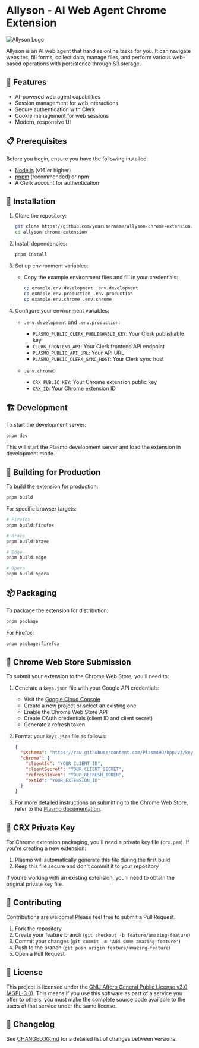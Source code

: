 # Allyson - AI Web Agent Chrome Extension

![Allyson Logo](https://allyson.ai/allyson-og.png)

Allyson is an AI web agent that handles online tasks for you. It can navigate websites, fill forms, collect data, manage files, and perform various web-based operations with persistence through S3 storage.

## 🚀 Features

- AI-powered web agent capabilities
- Session management for web interactions
- Secure authentication with Clerk
- Cookie management for web sessions
- Modern, responsive UI

## 📋 Prerequisites

Before you begin, ensure you have the following installed:
- [Node.js](https://nodejs.org/) (v16 or higher)
- [pnpm](https://pnpm.io/) (recommended) or npm
- A Clerk account for authentication

## 🔧 Installation

1. Clone the repository:
   ```bash
   git clone https://github.com/yourusername/allyson-chrome-extension.git
   cd allyson-chrome-extension
   ```

2. Install dependencies:
   ```bash
   pnpm install
   ```

3. Set up environment variables:
   - Copy the example environment files and fill in your credentials:
     ```bash
     cp example.env.development .env.development
     cp exmaple.env.production .env.production
     cp example.env.chrome .env.chrome
     ```

4. Configure your environment variables:
   - `.env.development` and `.env.production`:
     - `PLASMO_PUBLIC_CLERK_PUBLISHABLE_KEY`: Your Clerk publishable key
     - `CLERK_FRONTEND_API`: Your Clerk frontend API endpoint
     - `PLASMO_PUBLIC_API_URL`: Your API URL
     - `PLASMO_PUBLIC_CLERK_SYNC_HOST`: Your Clerk sync host

   - `.env.chrome`:
     - `CRX_PUBLIC_KEY`: Your Chrome extension public key
     - `CRX_ID`: Your Chrome extension ID

## 🏗️ Development

To start the development server:

```bash
pnpm dev
```

This will start the Plasmo development server and load the extension in development mode.

## 🔨 Building for Production

To build the extension for production:

```bash
pnpm build
```

For specific browser targets:

```bash
# Firefox
pnpm build:firefox

# Brave
pnpm build:brave

# Edge
pnpm build:edge

# Opera
pnpm build:opera
```

## 📦 Packaging

To package the extension for distribution:

```bash
pnpm package
```

For Firefox:

```bash
pnpm package:firefox
```

## 🔑 Chrome Web Store Submission

To submit your extension to the Chrome Web Store, you'll need to:

1. Generate a `keys.json` file with your Google API credentials:
   - Visit the [Google Cloud Console](https://console.cloud.google.com/)
   - Create a new project or select an existing one
   - Enable the Chrome Web Store API
   - Create OAuth credentials (client ID and client secret)
   - Generate a refresh token

2. Format your `keys.json` file as follows:
   ```json
   {
     "$schema": "https://raw.githubusercontent.com/PlasmoHQ/bpp/v3/keys.schema.json",
     "chrome": {
       "clientId": "YOUR_CLIENT_ID",
       "clientSecret": "YOUR_CLIENT_SECRET",
       "refreshToken": "YOUR_REFRESH_TOKEN",
       "extId": "YOUR_EXTENSION_ID"
     }
   }
   ```

3. For more detailed instructions on submitting to the Chrome Web Store, refer to the [Plasmo documentation](https://docs.plasmo.com/framework/workflows/submit).

## 🔐 CRX Private Key

For Chrome extension packaging, you'll need a private key file (`crx.pem`). If you're creating a new extension:

1. Plasmo will automatically generate this file during the first build
2. Keep this file secure and don't commit it to your repository

If you're working with an existing extension, you'll need to obtain the original private key file.

## 🤝 Contributing

Contributions are welcome! Please feel free to submit a Pull Request.

1. Fork the repository
2. Create your feature branch (`git checkout -b feature/amazing-feature`)
3. Commit your changes (`git commit -m 'Add some amazing feature'`)
4. Push to the branch (`git push origin feature/amazing-feature`)
5. Open a Pull Request

## 📄 License

This project is licensed under the [GNU Affero General Public License v3.0 (AGPL-3.0)](LICENSE). This means if you use this software as part of a service you offer to others, you must make the complete source code available to the users of that service under the same license.

## 📝 Changelog

See [CHANGELOG.md](CHANGELOG.md) for a detailed list of changes between versions.
